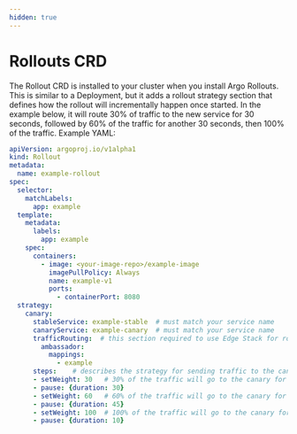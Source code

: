 ```yaml
---
hidden: true
---
```


# Rollouts CRD

The Rollout CRD is installed to your cluster when you install Argo Rollouts. This is similar to a Deployment, but it adds a rollout strategy section that defines how the rollout will incrementally happen once started. In the example below, it will route 30% of traffic to the new service for 30 seconds, followed by 60% of the traffic for another 30 seconds, then 100% of the traffic. Example YAML:

```yaml
apiVersion: argoproj.io/v1alpha1
kind: Rollout
metadata:
  name: example-rollout
spec:
  selector:
    matchLabels:
      app: example
  template:
    metadata:
      labels:
        app: example
    spec:
      containers:
        - image: <your-image-repo>/example-image
          imagePullPolicy: Always
          name: example-v1
          ports:
            - containerPort: 8080
  strategy:
    canary:
      stableService: example-stable  # must match your service name
      canaryService: example-canary  # must match your service name
      trafficRouting:  # this section required to use Edge Stack for routing
        ambassador:
          mappings:
            - example
      steps:    # describes the strategy for sending traffic to the canary
      - setWeight: 30   # 30% of the traffic will go to the canary for 30 seconds
      - pause: {duration: 30}
      - setWeight: 60   # 60% of the traffic will go to the canary for 45 seconds   
      - pause: {duration: 45}
      - setWeight: 100  # 100% of the traffic will go to the canary for 10 seconds 
      - pause: {duration: 10}
```
